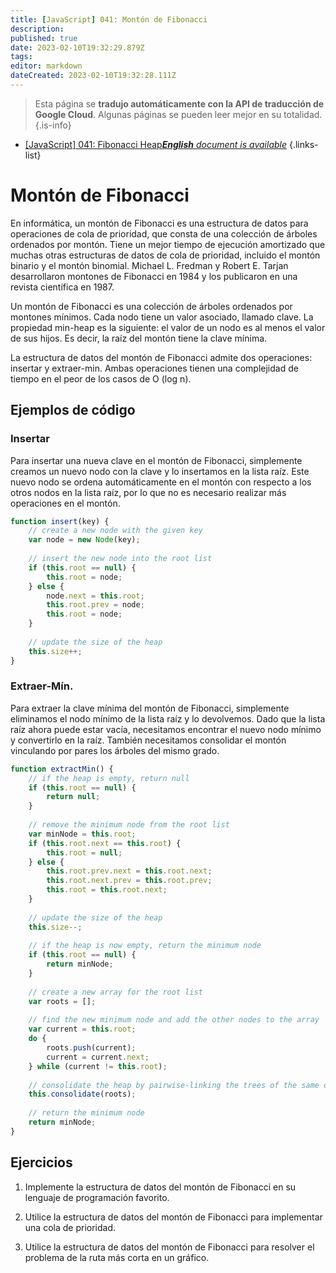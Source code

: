 ```yaml
---
title: [JavaScript] 041: Montón de Fibonacci
description: 
published: true
date: 2023-02-10T19:32:29.879Z
tags: 
editor: markdown
dateCreated: 2023-02-10T19:32:28.111Z
---
```


> Esta página se **tradujo automáticamente con la API de traducción de Google Cloud**.
Algunas páginas se pueden leer mejor en su totalidad.{.is-info}



- [[JavaScript] 041: Fibonacci Heap***English** document is available*](/en/Knowledge-base/Algorithm/javascript-041-fibonacci-heap)
{.links-list}


# Montón de Fibonacci

En informática, un montón de Fibonacci es una estructura de datos para operaciones de cola de prioridad, que consta de una colección de árboles ordenados por montón. Tiene un mejor tiempo de ejecución amortizado que muchas otras estructuras de datos de cola de prioridad, incluido el montón binario y el montón binomial. Michael L. Fredman y Robert E. Tarjan desarrollaron montones de Fibonacci en 1984 y los publicaron en una revista científica en 1987.

Un montón de Fibonacci es una colección de árboles ordenados por montones mínimos. Cada nodo tiene un valor asociado, llamado clave. La propiedad min-heap es la siguiente: el valor de un nodo es al menos el valor de sus hijos. Es decir, la raíz del montón tiene la clave mínima.

La estructura de datos del montón de Fibonacci admite dos operaciones: insertar y extraer-min. Ambas operaciones tienen una complejidad de tiempo en el peor de los casos de O (log n).

## Ejemplos de código

### Insertar

Para insertar una nueva clave en el montón de Fibonacci, simplemente creamos un nuevo nodo con la clave y lo insertamos en la lista raíz. Este nuevo nodo se ordena automáticamente en el montón con respecto a los otros nodos en la lista raíz, por lo que no es necesario realizar más operaciones en el montón.

```javascript
function insert(key) {
    // create a new node with the given key
    var node = new Node(key);
    
    // insert the new node into the root list
    if (this.root == null) {
        this.root = node;
    } else {
        node.next = this.root;
        this.root.prev = node;
        this.root = node;
    }
    
    // update the size of the heap
    this.size++;
}
```

### Extraer-Mín.

Para extraer la clave mínima del montón de Fibonacci, simplemente eliminamos el nodo mínimo de la lista raíz y lo devolvemos. Dado que la lista raíz ahora puede estar vacía, necesitamos encontrar el nuevo nodo mínimo y convertirlo en la raíz. También necesitamos consolidar el montón vinculando por pares los árboles del mismo grado.

```javascript
function extractMin() {
    // if the heap is empty, return null
    if (this.root == null) {
        return null;
    }
    
    // remove the minimum node from the root list
    var minNode = this.root;
    if (this.root.next == this.root) {
        this.root = null;
    } else {
        this.root.prev.next = this.root.next;
        this.root.next.prev = this.root.prev;
        this.root = this.root.next;
    }
    
    // update the size of the heap
    this.size--;
    
    // if the heap is now empty, return the minimum node
    if (this.root == null) {
        return minNode;
    }
    
    // create a new array for the root list
    var roots = [];
    
    // find the new minimum node and add the other nodes to the array
    var current = this.root;
    do {
        roots.push(current);
        current = current.next;
    } while (current != this.root);
    
    // consolidate the heap by pairwise-linking the trees of the same degree
    this.consolidate(roots);
    
    // return the minimum node
    return minNode;
}
```

## Ejercicios

1. Implemente la estructura de datos del montón de Fibonacci en su lenguaje de programación favorito.

2. Utilice la estructura de datos del montón de Fibonacci para implementar una cola de prioridad.

3. Utilice la estructura de datos del montón de Fibonacci para resolver el problema de la ruta más corta en un gráfico.